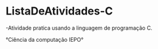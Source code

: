 # ListaDeAtividades-C
-Atividade pratica usando a linguagem de programação C. 



°Ciência da computação IEPO°
